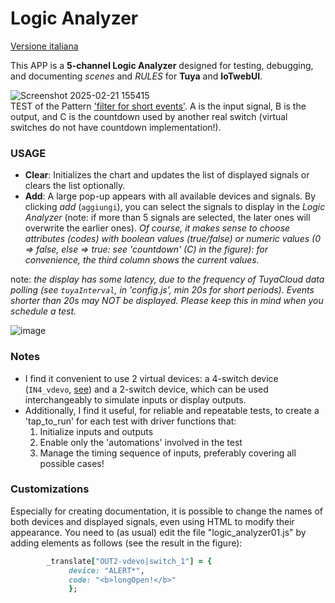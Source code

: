 # Logic Analyzer
[Versione italiana](https://github.com/msillano/IoTwebUI/blob/main/APP/Logic%20Analyzer/LEGGIMI.md)

This APP is a **5-channel Logic Analyzer** designed for testing, debugging, and documenting _scenes_ and _RULES_ for **Tuya** and **IoTwebUI**.

![Screenshot 2025-02-21 155415](https://github.com/user-attachments/assets/512b24fd-c1ad-4964-92e0-3ce16390bbad)<br>
TEST of the Pattern ['filter for short events'](https://github.com/msillano/IoTwebUI/blob/main/patterns/filter%20for%20short%20events.md). A is the input signal, B is the output, and C is the countdown used by another real switch (virtual switches do not have countdown implementation!).

### USAGE
* **Clear**: Initializes the chart and updates the list of displayed signals or clears the list optionally.
* **Add**: A large pop-up appears with all available devices and signals. By clicking _add_ (`aggiungi`), you can select the signals to display in the _Logic Analyzer_ (note: if more than 5 signals are selected, the later ones will overwrite the earlier ones).
_Of course, it makes sense to choose attributes (codes) with boolean values (true/false) or numeric values (0 => false, else => true: see 'countdown' (C) in the figure): for convenience, the third column shows the current values._

note: _the display has some latency, due to the frequency of TuyaCloud data polling (see `tuyaInterval`, in 'config.js', min 20s for short periods). Events shorter than 20s may NOT be displayed. Please keep this in mind when you schedule a test._


![image](https://github.com/user-attachments/assets/e0b957f3-9371-405e-9981-630d13f7dec6)

### Notes
* I find it convenient to use 2 virtual devices: a 4-switch device (`IN4_vdevo`, [see](https://www.tuyaexpo.com/product/1078029)) and a 2-switch device, which can be used interchangeably to simulate inputs or display outputs.
* Additionally, I find it useful, for reliable and repeatable tests, to create a 'tap_to_run' for each test with driver functions that:
  1. Initialize inputs and outputs
  2. Enable only the 'automations' involved in the test
  3. Manage the timing sequence of inputs, preferably covering all possible cases!

### Customizations
Especially for creating documentation, it is possible to change the names of both devices and displayed signals, even using HTML to modify their appearance.
You need to (as usual) edit the file "logic_analyzer01.js" by adding elements as follows (see the result in the figure):
```ruby
        _translate["OUT2-vdevo|switch_1"] = {
             device: "ALERT*",
             code: "<b>longOpen!</b>"
             };
```             
